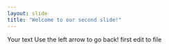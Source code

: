 ```yaml
---
layout: slide
title: "Welcome to our second slide!"
---
```

Your text
Use the left arrow to go back!
first edit to file
